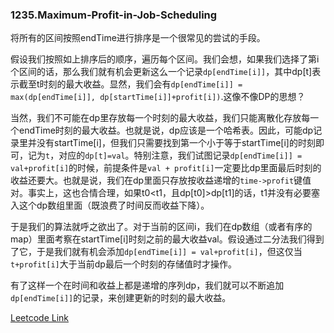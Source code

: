 ### 1235.Maximum-Profit-in-Job-Scheduling

将所有的区间按照endTime进行排序是一个很常见的尝试的手段。

假设我们按照如上排序后的顺序，遍历每个区间。我们会想，如果我们选择了第i个区间的话，那么我们就有机会更新这么一个记录```dp[endTime[i]]```，其中dp[t]表示截至t时刻的最大收益。显然，我们会有```dp[endTime[i]] = max(dp[endTime[i]], dp[startTime[i]]+profit[i])```.这像不像DP的思想？

当然，我们不可能在dp里存放每一个时刻的最大收益，我们只能离散化存放每一个endTime时刻的最大收益。也就是说，dp应该是一个哈希表。因此，可能dp记录里并没有startTime[i]，但我们只需要找到第一个小于等于startTime[i]的时刻即可，记为```t```，对应的```dp[t]=val```。特别注意，我们试图记录```dp[endTime[i]] = val+profit[i]```的时候，前提条件是```val + profit[i]```一定要比dp里面最后时刻的收益还要大。也就是说，我们在dp里面只存放按收益递增的```time->profit```键值对。事实上，这也合情合理，如果t0<t1，且dp[t0]>dp[t1]的话，t1并没有必要塞入这个dp数组里面（既浪费了时间反而收益下降）。

于是我们的算法就呼之欲出了。对于当前的区间i，我们在dp数组（或者有序的map）里面考察在startTime[i]时刻之前的最大收益val。假设通过二分法我们得到了它，于是我们就有机会添加```dp[endTime[i]] = val+profit[i]```，但这仅当```t+profit[i]```大于当前dp最后一个时刻的存储值时才操作。

有了这样一个在时间和收益上都是递增的序列dp，我们就可以不断追加```dp[endTime[i]]```的记录，来创建更新的时刻的最大收益。


[Leetcode Link](https://leetcode.com/problems/maximum-profit-in-job-scheduling)